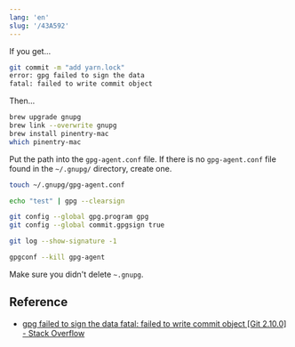 ```yaml
---
lang: 'en'
slug: '/43A592'
---
```


If you get...

```bash
git commit -m "add yarn.lock"
error: gpg failed to sign the data
fatal: failed to write commit object
```

Then...

```bash
brew upgrade gnupg
brew link --overwrite gnupg
brew install pinentry-mac
which pinentry-mac
```

Put the path into the `gpg-agent.conf` file.
If there is no `gpg-agent.conf` file found in the `~/.gnupg/` directory, create one.

```bash
touch ~/.gnupg/gpg-agent.conf
```

```bash
echo "test" | gpg --clearsign
```

```bash
git config --global gpg.program gpg
git config --global commit.gpgsign true
```

```bash
git log --show-signature -1
```

```bash
gpgconf --kill gpg-agent
```

Make sure you didn't delete `~.gnupg`.

## Reference

- [gpg failed to sign the data fatal: failed to write commit object \[Git 2.10.0\] - Stack Overflow](https://stackoverflow.com/questions/39494631/gpg-failed-to-sign-the-data-fatal-failed-to-write-commit-object-git-2-10-0)

<head>
  <html lang="en-US"/>
</head>
